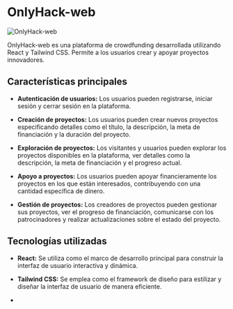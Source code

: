 # OnlyHack-web

![OnlyHack-web](https://example.com/onlyhack-web.png)

OnlyHack-web es una plataforma de crowdfunding desarrollada utilizando React y Tailwind CSS. Permite a los usuarios crear y apoyar proyectos innovadores.

## Características principales

- **Autenticación de usuarios:** Los usuarios pueden registrarse, iniciar sesión y cerrar sesión en la plataforma.
  
- **Creación de proyectos:** Los usuarios pueden crear nuevos proyectos especificando detalles como el título, la descripción, la meta de financiación y la duración del proyecto.

- **Exploración de proyectos:** Los visitantes y usuarios pueden explorar los proyectos disponibles en la plataforma, ver detalles como la descripción, la meta de financiación y el progreso actual.

- **Apoyo a proyectos:** Los usuarios pueden apoyar financieramente los proyectos en los que están interesados, contribuyendo con una cantidad específica de dinero.

- **Gestión de proyectos:** Los creadores de proyectos pueden gestionar sus proyectos, ver el progreso de financiación, comunicarse con los patrocinadores y realizar actualizaciones sobre el estado del proyecto.

## Tecnologías utilizadas

- **React:** Se utiliza como el marco de desarrollo principal para construir la interfaz de usuario interactiva y dinámica.

- **Tailwind CSS:** Se emplea como el framework de diseño para estilizar y diseñar la interfaz de usuario de manera eficiente.

- 


